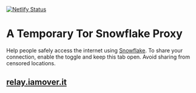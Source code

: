[![Netlify Status](https://api.netlify.com/api/v1/badges/26e7d522-ef2f-453c-82db-de6e4fa518ce/deploy-status)](https://app.netlify.com/sites/sweet-gnome-1a9ccd/deploys)

# A Temporary Tor Snowflake Proxy

Help people safely access the internet using [Snowflake](https://snowflake.torproject.org). To share your connection, enable the toggle and keep this tab open. Avoid sharing from censored locations.

## [relay.iamover.it](https://relay.iamover.it)
